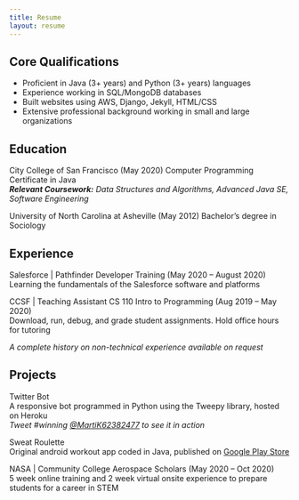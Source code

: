 ```yaml
---
title: Resume
layout: resume
---
```


## Core Qualifications
- Proficient in Java (3+ years) and Python (3+ years) languages  
- Experience working in SQL/MongoDB databases  
- Built websites using AWS, Django, Jekyll, HTML/CSS  
- Extensive professional background working in small and large organizations  

## Education
City College of San Francisco (May 2020) Computer Programming Certificate in Java  
***Relevant Coursework:*** *Data Structures and Algorithms, Advanced Java SE, Software Engineering*  

University of North Carolina at Asheville (May 2012) Bachelor’s degree in Sociology  

## Experience
Salesforce | Pathfinder Developer Training (May 2020 – August 2020)  
Learning the fundamentals of the Salesforce software and platforms

CCSF | Teaching Assistant CS 110 Intro to Programming (Aug 2019 – May 2020)  
Download, run, debug, and grade student assignments. Hold office hours for tutoring

*A complete history on non-technical experience available on request*

## Projects
Twitter Bot  
A responsive bot programmed in Python using the Tweepy library, hosted on Heroku  
*Tweet #winning [@MartiK62382477](https://twitter.com/MartiK62382477) to see it in action*

Sweat Roulette  
Original android workout app coded in Java, published on [Google Play Store](https://play.google.com/store/apps/details?id=io.github.marti113.sweatroulette)

NASA | Community College Aerospace Scholars (May 2020 – Oct 2020)  
5 week online training and 2 week virtual onsite experience to prepare students for a career in STEM
